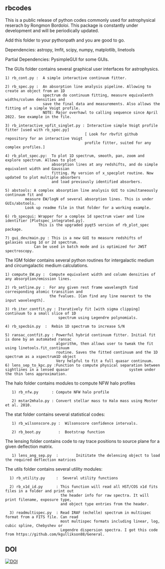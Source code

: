 rbcodes
-------

This is a public release of python codes commonly used for astrophysical reserach by Rongmon Bordoloi.
This package is constantly under development and will be periodically updated. 

Add this folder to your pythonpath and you are good to go.

Dependencies:  astropy, lmfit, scipy, numpy, matplotlib, linetools

Partial Dependencies: PysimpleGUI for some GUIs. 

The GUIs folder contains several graphical user interfaces for astrophysics. 

	1) rb_cont.py :  A simple interactive continuum fitter. 

	2) rb_spec.py :  An absorption line analysis pipeline. Allowing to create an object from an 1D 
	                 spectrum do continuum fitting, measure equivalenth widths/column densities and
	                 save the final data and measurements. Also allows the fitting of a simple Voigt profile. 
	                 NOTE: Major overhawl to calling sequence since April 2022. See example in the file.

	3) rb_interactive_vpfit_singlet.py : Interactive simple Voigt profile fitter [used with rb_spec.py]
	                                    [ Look for rbvfit github repository for an interactive Voigt 
	                                    profile fitter, suited for any complex profiles.]

	4) rb_plot_spec.py:  To plot 1D spectrum, smooth, pan, zoom and explore spectrum. Allows to plot
	                     absorption lines at any redshifts, and do simple equivalent width and Gaussian
	                     fitting. My version of x_specplot routine. Now updated to plot multiple absorbers
	                     and load previously identified absorbers. 
			 
	5) abstools: A complex absorption line analysis GUI to simultaneously continuum fit and 
		     measure EW/logN of several absorption lines. This is under GUIs/abstools. 
		     Look up readme file in that folder for a working example.
		     
	6) rb_specgui: Wrapper for a complex 1d spectrum viwer and line identifier [Plotspec_integrated.py]. 
	               This is the upgraded pyqt5 version of rb_plot_spec package.
        
	7) gui_dev/main.py : This is a new GUI to measure redshifts of galaxies using 1d or 2d spectrum. 
			     Can be used in batch mode and is optimized for JWST spectroscopy.



The IGM folder contains several python routines for intergalactic medium and circumgalactic medium calculations.

	1) compute_EW.py :  Compute equivalent width and column densities of any absorption/emission lines.

	2) rb_setline.py :  For any given rest frame wavelength find corresponding atomic transition and 
	                    the fvalues. [Can find any line nearest to the input wavelength].

	3) rb_iter_contfit.py : Iteratively fit [with sigma clipping] continuum to a small slice of 1D
	                        spectrum using Legendre polynomials.

	4) rb_specbin.py  :  Rebin 1D spectrum to increase S/N

	5) ransac_contfit.py : Powerful hybrid continuum fitter. Initial fit is done by an automated ransac 
	                       algorithm, then allows user to tweak the fit using linetools.fit_continuum 
	                       routine. Saves the fitted continuum and the 1D spectrum as a xspectrum1D object
	                       Very helpful to fit a full quasar continuum.	
	6) lens_sep_to_kpc.py :Function to compute physical separation between sightlines in a lensed quasar 	                       system under the thin lens approximation.

The halo folder contains modules to compute NFW halo profiles

       1) rb_nfw.py      : Compute NFW halo profile

       2) mstar2mhalo.py : Convert stellar mass to Halo mass using Moster et al. 2010.
The stat folder contains several statistical codes:

       1) rb_wilsonscore.py :  Wilsonscore confidence intervals.

       2) rb_boot.py        :  Bootstrap function
 
The lensing folder contains code to ray trace positions to source plane for a given deflection matrix.

       1) lens_ang_sep.py  :        Inititate the delensing object to load the required deflection matrices

The utils folder contains several utility modules:

      1) rb_utility.py     :  Several utility functions

      2) rb_x1d_id.py      : This function will read all HST/COS x1d fits files in a folder and print out
                             the header info for raw spectra. It will print filename, exposure type, 
                             and object type entries from the header.

      3) readmultispec.py  : Read IRAF (echelle) spectrum in multispec format from a FITS file. Can read 
                             most multispec formats including linear, log, cubic spline, Chebyshev or 
                             Legendre dispersion spectra. I got this code from https://github.com/kgullikson88/General.

	
DOI
---
[![DOI](https://zenodo.org/badge/192408573.svg)](https://zenodo.org/badge/latestdoi/192408573)




